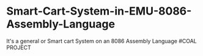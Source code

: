 # Smart-Cart-System-in-EMU-8086-Assembly-Language
It's a general or Smart cart System on an 8086 Assembly Language #COAL PROJECT
